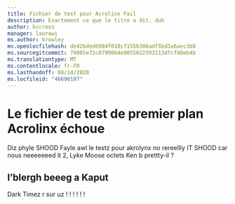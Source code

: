 ```yaml
---
title: Fichier de test pour Acrolinx Fail
description: Exactement ce que le titre a dit. duh
author: kccross
manager: laurawi
ms.author: krowley
ms.openlocfilehash: de426ded6984f018cf155b306adf5bd3a6aec3b8
ms.sourcegitcommit: 79065e72c0799064e9055022393113dfcf40eb4b
ms.translationtype: MT
ms.contentlocale: fr-FR
ms.lasthandoff: 08/14/2020
ms.locfileid: "46690197"
---
```

# <a name="test-file-fore-acrolinx-failes"></a>Le fichier de test de premier plan Acrolinx échoue

Diz phyle SHOOD Fayle awl le testz pour akrolynx no rereellly IT SHOOD car nous neeeeeeed it 2, Lyke Moose octets Ken b prettty-il ?

## <a name="the-beeeg-blergh-has-kaput"></a>l’blergh beeeg a Kaput
Dark Timez r sur uz ! ! ! ! ! !
